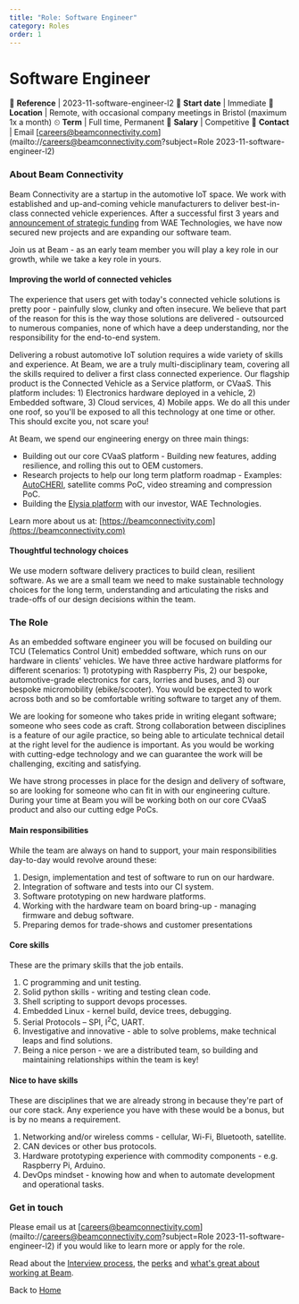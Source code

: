 ```yaml
---
title: "Role: Software Engineer"
category: Roles
order: 1
---
```


<h1>Software Engineer</h1>

📝 **Reference** | 2023-11-software-engineer-l2
📅 **Start date** | Immediate
📍 **Location** | Remote, with occasional company meetings in Bristol (maximum 1x a month)
⏲ **Term** | Full time, Permanent
👛 **Salary** | Competitive
📧 **Contact** | Email [careers@beamconnectivity.com](mailto://careers@beamconnectivity.com?subject=Role 2023-11-software-engineer-l2)


### About Beam Connectivity

Beam Connectivity are a startup in the automotive IoT space. We work with established and up-and-coming vehicle manufacturers to deliver best-in-class connected vehicle experiences. After a successful first 3 years and [announcement of strategic funding](https://www.automotiveworld.com/news-releases/wae-announces-a-strategic-equity-investment-in-beam-connectivity-limited-supporting-the-commercialisation-of-connected-vehicle-systems/) from WAE Technologies, we have now secured new projects and are expanding our software team. 

Join us at Beam - as an early team member you will play a key role in our growth, while we take a key role in yours.

#### Improving the world of connected vehicles

The experience that users get with today's connected vehicle solutions is pretty poor - painfully slow, clunky and often insecure. We believe that part of the reason for this is the way those solutions are delivered - outsourced to numerous companies, none of which have a deep understanding, nor the responsibility for the end-to-end system. 

Delivering a robust automotive IoT solution requires a wide variety of skills and experience. At Beam, we are a truly multi-disciplinary team, covering all the skills required to deliver a first class connected experience. Our flagship product is the Connected Vehicle as a Service platform, or CVaaS. This platform includes: 1) Electronics hardware deployed in a vehicle, 2) Embedded software, 3) Cloud services, 4) Mobile apps. We do all this under one roof, so you'll be exposed to all this technology at one time or other. This should excite you, not scare you!

At Beam, we spend our engineering energy on three main things: 
* Building out our core CVaaS platform - Building new features, adding resilience, and rolling this out to OEM customers.
* Research projects to help our long term platform roadmap - Examples: [AutoCHERI](https://autocheri.tech), satellite comms PoC, video streaming and compression PoC.
* Building the [Elysia platform](https://elysia.co/) with our investor, WAE Technologies.

Learn more about us at: [https://beamconnectivity.com](https://beamconnectivity.com)

#### Thoughtful technology choices

We use modern software delivery practices to build clean, resilient software. As we are a small team we need to make sustainable technology choices for the long term, understanding and articulating the risks and trade-offs of our design decisions within the team. 

### The Role

As an embedded software engineer you will be focused on building our TCU (Telematics Control Unit) embedded software, which runs on our hardware in clients' vehicles. We have three active hardware platforms for different scenarios: 1) prototyping with Raspberry Pis, 2) our bespoke, automotive-grade electronics for cars, lorries and buses, and 3) our bespoke micromobility (ebike/scooter). You would be expected to work across both and so be comfortable writing software to target any of them. 

We are looking for someone who takes pride in writing elegant software; someone who sees code as craft. Strong collaboration between disciplines is a feature of our agile practice, so being able to articulate technical detail at the right level for the audience is important. As you would be working with cutting-edge technology and we can guarantee the work will be challenging, exciting and satisfying.

We have strong processes in place for the design and delivery of software, so are looking for someone who can fit in with our engineering culture. During your time at Beam you will be working both on our core CVaaS product and also our cutting edge PoCs.

#### Main responsibilities

While the team are always on hand to support, your main responsibilities day-to-day would revolve around these:

1. Design, implementation and test of software to run on our hardware.
1. Integration of software and tests into our CI system.
1. Software prototyping on new hardware platforms.
1. Working with the hardware team on board bring-up - managing firmware and debug software.
1. Preparing demos for trade-shows and customer presentations

#### Core skills

These are the primary skills that the job entails.

1. C programming and unit testing.
1. Solid python skills - writing and testing clean code.
1. Shell scripting to support devops processes.
1. Embedded Linux - kernel build, device trees, debugging.
1. Serial Protocols – SPI, I<sup>2</sup>C, UART.
1. Investigative and innovative - able to solve problems, make technical leaps and find solutions.
1. Being a nice person - we are a distributed team, so building and maintaining relationships within the team is key!

#### Nice to have skills

These are disciplines that we are already strong in because they're part of our core stack. Any experience you have with these would be a bonus, but is by no means a requirement.

1. Networking and/or wireless comms - cellular, Wi-Fi, Bluetooth, satellite.
1. CAN devices or other bus protocols.
1. Hardware prototyping experience with commodity components - e.g. Raspberry Pi, Arduino.
1. DevOps mindset - knowing how and when to automate development and operational tasks.


### Get in touch

Please email us at [careers@beamconnectivity.com](mailto://careers@beamconnectivity.com?subject=Role 2023-11-software-engineer-l2) if you would like to learn more or apply for the role.

Read about the [Interview process](/#interview-process), the [perks](/#beam-team-perks) and [what's great about working at Beam](/#life-at-beam).

Back to [Home](/)
